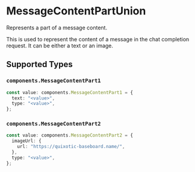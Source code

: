 # MessageContentPartUnion

Represents a part of a message content.

This is used to represent the content of a message in the chat completion request.
It can be either a text or an image.


## Supported Types

### `components.MessageContentPart1`

```typescript
const value: components.MessageContentPart1 = {
  text: "<value>",
  type: "<value>",
};
```

### `components.MessageContentPart2`

```typescript
const value: components.MessageContentPart2 = {
  imageUrl: {
    url: "https://quixotic-baseboard.name/",
  },
  type: "<value>",
};
```

